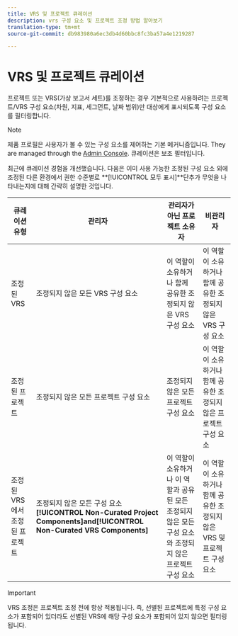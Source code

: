 ```yaml
---
title: VRS 및 프로젝트 큐레이션
description: vrs 구성 요소 및 프로젝트 조정 방법 알아보기
translation-type: tm+mt
source-git-commit: db983980a6ec3db4d60bbc8fc3ba57a4e1219287

---
```



# VRS 및 프로젝트 큐레이션

프로젝트 또는 VRS(가상 보고서 세트)를 조정하는 경우 기본적으로 사용하려는 프로젝트/VRS 구성 요소(차원, 지표, 세그먼트, 날짜 범위)만 대상에게 표시되도록 구성 요소를 필터링합니다.

>[!NOTE]
>
>제품 프로필은 사용자가 볼 수 있는 구성 요소를 제어하는 기본 메커니즘입니다. They are managed through the [Admin Console](https://helpx.adobe.com/enterprise/using/manage-products-and-profiles.html#createproductprofiles). 큐레이션은 보조 필터입니다.

최근에 큐레이션 경험을 개선했습니다. 다음은 이미 사용 가능한 조정된 구성 요소 외에 조정된 다른 환경에서 권한 수준별로 **[!UICONTROL 모두 표시]**단추가 무엇을 나타내는지에 대해 간략히 설명한 것입니다.

| 큐레이션 유형 | 관리자 | 관리자가 아닌 프로젝트 소유자 | 비관리자 |
|---|---|---|---|
| 조정된 VRS | 조정되지 않은 모든 VRS 구성 요소 | 이 역할이 소유하거나 함께 공유한 조정되지 않은 VRS 구성 요소 | 이 역할이 소유하거나 함께 공유한 조정되지 않은 VRS 구성 요소 |
| 조정된 프로젝트 | 조정되지 않은 모든 프로젝트 구성 요소 | 조정되지 않은 모든 프로젝트 구성 요소 | 이 역할이 소유하거나 함께 공유한 조정되지 않은 프로젝트 구성 요소 |
| 조정된 VRS에서 조정된 프로젝트 | 조정되지 않은 모든 구성 요소 **[!UICONTROL Non-Curated Project Components]**and**[!UICONTROL  Non-Curated VRS Components]** | 이 역할이 소유하거나 이 역할과 공유된 모든 조정되지 않은 모든 구성 요소와 조정되지 않은 프로젝트 구성 요소 | 이 역할이 소유하거나 함께 공유한 조정되지 않은 VRS 및 프로젝트 구성 요소 |

>[!IMPORTANT]
>
>VRS 조정은 프로젝트 조정 전에 항상 적용됩니다. 즉, 선별된 프로젝트에 특정 구성 요소가 포함되어 있더라도 선별된 VRS에 해당 구성 요소가 포함되어 있지 않으면 필터링됩니다.
